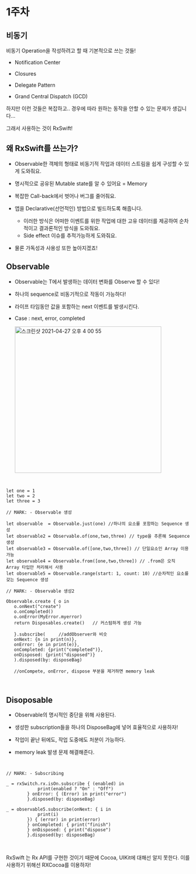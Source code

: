 # 1주차

## 비동기

비동기 Operation을 작성하려고 할 때 기본적으로 쓰는 것들!

- Notification Center

- Closures
- Delegate Pattern
- Grand Central Dispatch (GCD) 

하지만 이런 것들은 복잡하고.. 경우에 따라 원하는 동작을 안할 수 있는 문제가 생깁니다...

그래서 사용하는 것이 RxSwift!

## 왜 RxSwift를 쓰는가?

- Observable한 객체의 형태로 비동기적 작업과 데이터 스트림을 쉽게 구성할 수 있게 도와줘요.

- 명시적으로 공유된 Mutable state를 알 수 있어요 = Memory
- 복잡한 Call-back에서 벗어나 버그를 줄어줘요.
- 앱을 Declarative(선언적인) 방법으로 빌드하도록 해줍니다. 
   - 이러한 방식은 어떠한 이벤트를 위한 작업에 대한 고유 데이터를 제공하여 순차적이고 결과론적인 방식을 도와줘요. 
   - Side effect 이슈를 추적가능하게 도와줘요.
- 물론 가독성과 사용성 또한 높아지겠죠!

## Observable

- Observable<T>는 T에서 발생하는 데이터 변화를 Observe 할 수 있다!
- 하나의 sequence로 비동기적으로 작동이 가능하다!
- 라이프 타임동안 값을 포함하는 next 이벤트를 발생시킨다.
- Case : next, error, completed 

    <img width="400" alt="스크린샷 2021-04-27 오후 4 00 55" src="https://user-images.githubusercontent.com/70695311/116199208-d31d7c00-a771-11eb-9e21-5e3ac98df20e.png">


<pre>
<code>

let one = 1
let two = 2
let three = 3

// MARK: - Observable 생성

let observable  = Observable<Int>.just(one) //하나의 요소를 포함하는 Sequence 생성
let observable2 = Observable.of(one,two,three) // type을 추론해 Sequence 생성
let observable3 = Observable.of([one,two,three]) // 단일요소인 Array 이용 가능
let observable4 = Observable.from([one,two,three]) // .from은 오직 Array 타입만 처리해서 사용 
let observable5 = Observable<Int>.range(start: 1, count: 10) //순차적인 요소를 갖는 Sequence 생성
 
// MARK: - Observable 생성2

Observable<String>.create { o in
   o.onNext("create")
   o.onCompleted()
   o.onError(MyError.myerror)
   return Disposables.create()   // 커스텀하게 생성 가능 
   
   }.subscribe(     //addObserver와 비슷
   onNext: {n in print(n)},
   onError: {e in print(e)},
   onCompleted: {print("completed")},
   onDisposed: {print("disposed")}
   ).disposed(by: disposeBag)
   
   //onCompete, onError, dispose 부분을 제거하면 memory leak
   
</code>
</pre>

## Disoposable

- Observable의 명시적인 중단을 위해 사용된다. 
   
- 생성한 subscription들을 하나의 DisposeBag에 넣어 효율적으로 사용하자!
- 작업이 끝난 뒤에도, 작업 도중에도 처분이 가능하다. 
- memory leak 발생 문제 해결해준다.

<pre>
<code>

// MARK: - Subscribing

_ = rxSwitch.rx.isOn.subscribe { (enabled) in
            print(enabled ? "On" : "Off")
        } onError: { (Error) in print("error")
        }.disposed(by: disposeBag)
        
_ = observable5.subscribe(onNext: { i in
            print(i)
        }) { (error) in print(error)
        } onCompleted: { print("finish")
        } onDisposed: { print("dispose")
        }.disposed(by: disposeBag)

</code>
</pre>

RxSwift 는 Rx API를 구현한 것이기 때문에 Cocoa, UIKit에 대해선 알지 못한다.
이를 사용하기 위해선 RXCocoa를 이용하자!
